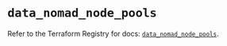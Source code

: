 # `data_nomad_node_pools`

Refer to the Terraform Registry for docs: [`data_nomad_node_pools`](https://registry.terraform.io/providers/hashicorp/nomad/2.2.0/docs/data-sources/node_pools).
